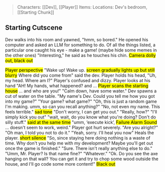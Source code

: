 > Characters: [[Dev]], [[Player]]
> Items: 
> Locations: Dev's bedroom, [[Starting Chunk]]

## Starting Cutscene
Dev walks into his room and yawned, "hmm, so bored." He opened his computer and asked an LLM for something to do. Of all the things listed, a particular one caught his eye - make a game! (maybe hide some memes in the other ones) "Interesting," he said as he touches his chin. <mark class="hltr-purple">Camera dolly out, black out</mark> 

<mark class="hltr-purple">Player perspective</mark> "Wake up! Wake up. <mark class="hltr-purple">screen gradually lights up but still blurry</mark> Where did you come from" said the dev. Player holds his head, "Uh, my head. Where am I?" Player's confused and dizzy. Player looks at his hand "AH! My hands, what happened? and ... <mark class="hltr-blue">Player scans the starting house</mark> ... and who are you!" "Calm down, have some water." Dev spawns a cut of water on the table. "My name's Dev. Could you tell me how you got into my game?" "Your game? what game?" "Oh, this is just a random game I'm making. umm, so can you recall anything?" "No, not even my name. This feels terrible." <mark class="hltr-blue">sad tone</mark> "Don't worry, I can get you out." "Really, how?" "I'll simply kick you out" "wait, wait, do you know what you're doing? Don't do silly stuff." <mark class="hltr-blue">said at the same time</mark> "umm, ‘execute kick’, <mark class="hltr-yellow">Failure Alarm Sound</mark> … doesn't seem to work, weird." Player got hurt severely. "Are you alright?" "Oh man, I told you not to do it." "Yeah, sorry. I'll heal you now" Heals the player. <mark class="hltr-yellow">short silence</mark> "So, since staying here doing nothing is a waste of time. Why don't you help me with my development? Maybe you'll get out once the game is finished." "Sure. There isn't really anything else to do." "Umm, Mr. Player? Is that name fine?" "Whatever." "Ok. Do you see the axe hanging on that wall? You can get it and try to chop some wood outside the house, and I'll go code some more content!" <mark class="hltr-purple">Black out</mark>
